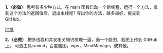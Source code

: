 **1.（必做）** 思考有多少种方式，在 main 函数启动一个新线程，运行一个方法，拿到这个方法的返回值后，退出主线程? 写出你的方法，越多越好，提交到 GitHub。

[地址](https://github.com/taoscode/JAVA-01/tree/main/Week_04/concurrency/src/main/java/io/github/taoscode/homework)

**2.（必做）** 把多线程和并发相关知识梳理一遍，画一个脑图，截图上传到 GitHub 上。 可选工具:xmind，百度脑图，wps，MindManage，或其他。

